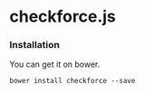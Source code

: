 # checkforce.js

### Installation

You can get it on bower.

```
bower install checkforce --save
```
